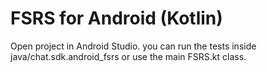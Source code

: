 # FSRS for Android (Kotlin)

Open project in Android Studio. you can run the tests inside java/chat.sdk.android_fsrs or use the main FSRS.kt class. 
